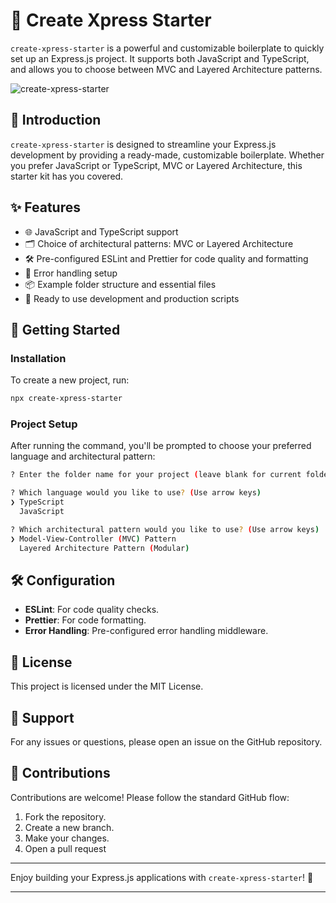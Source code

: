 # 🌟 Create Xpress Starter

`create-xpress-starter` is a powerful and customizable boilerplate to quickly set up an Express.js project. It supports both JavaScript and TypeScript, and allows you to choose between MVC and Layered Architecture patterns.

![create-xpress-starter](https://postimg.cc/dDw0tch2)

## 🚀 Introduction

`create-xpress-starter` is designed to streamline your Express.js development by providing a ready-made, customizable boilerplate. Whether you prefer JavaScript or TypeScript, MVC or Layered Architecture, this starter kit has you covered.

## ✨ Features

- 🌐 JavaScript and TypeScript support
- 🗂️ Choice of architectural patterns: MVC or Layered Architecture
- 🛠️ Pre-configured ESLint and Prettier for code quality and formatting
- 🔄 Error handling setup
- 📦 Example folder structure and essential files
- 🚀 Ready to use development and production scripts

## 🏁 Getting Started

### Installation

To create a new project, run:

```bash
npx create-xpress-starter
```

### Project Setup

After running the command, you'll be prompted to choose your preferred language and architectural pattern:

```bash
? Enter the folder name for your project (leave blank for current folder):

? Which language would you like to use? (Use arrow keys)
❯ TypeScript
  JavaScript

? Which architectural pattern would you like to use? (Use arrow keys)
❯ Model-View-Controller (MVC) Pattern
  Layered Architecture Pattern (Modular)
```

## 🛠️ Configuration

- **ESLint**: For code quality checks.
- **Prettier**: For code formatting.
- **Error Handling**: Pre-configured error handling middleware.

## 📄 License

This project is licensed under the MIT License.

## 💬 Support

For any issues or questions, please open an issue on the GitHub repository.

## 🎉 Contributions

Contributions are welcome! Please follow the standard GitHub flow:

1. Fork the repository.
2. Create a new branch.
3. Make your changes.
4. Open a pull request

<hr>

Enjoy building your Express.js applications with `create-xpress-starter`! 🚀

<hr>

